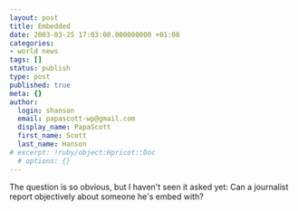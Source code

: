 ```yaml
---
layout: post
title: Embedded
date: 2003-03-25 17:03:00.000000000 +01:00
categories:
- world news
tags: []
status: publish
type: post
published: true
meta: {}
author:
  login: shanson
  email: papascott-wp@gmail.com
  display_name: PapaScott
  first_name: Scott
  last_name: Hanson
# excerpt: !ruby/object:Hpricot::Doc
  # options: {}
---
```

<p>The question is so obvious, but I haven't seen it asked yet: Can a journalist report objectively about someone he's embed with?</p>
